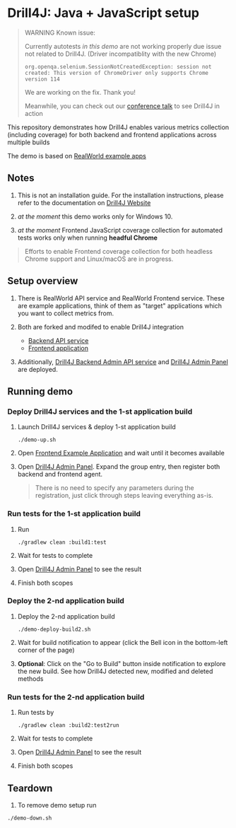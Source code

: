 # Drill4J: Java + JavaScript setup

> WARNING Known issue:
>
> Currently autotests _in this demo_ are not working properly due issue not related to Drill4J. (Driver incompatiblity with the new Chrome)
>
> `org.openqa.selenium.SessionNotCreatedException: session not created: This version of ChromeDriver only supports Chrome version 114`
>
> We are working on the fix. Thank you!
>
> Meanwhile, you can check out our [conference talk](https://www.youtube.com/watch?v=U6vOJnzbReM) to see Drill4J in action

This repository demonstrates how Drill4J enables various metrics collection (including coverage) for both backend and frontend applications across multiple builds

The demo is based on [RealWorld example apps](https://codebase.show/projects/realworld)

## Notes

1. This is not an installation guide. For the installation instructions, please refer to the documentation on [Drill4J Website](https://drill4j.github.io/docs/installation/drill-admin)

2. *at the moment* this demo works only for Windows 10.

3. *at the moment* Frontend JavaScript coverage collection for automated tests works only when running **headful Chrome**

> Efforts to enable Frontend coverage collection for both headless Chrome support and Linux/macOS are in progress.

## Setup overview

1. There is RealWorld API service and RealWorld Frontend service. These are example applications, think of them as "target" applications which you want to collect metrics from.

2. Both are forked and modifed to enable Drill4J integration
    - [Backend API service](https://github.com/Drill4J/spring-boot-realworld-example-app)
    - [Frontend application](https://github.com/Drill4J/angular-realworld-example-app)

3. Additionally, [Drill4J Backend Admin API service](http://localhost:8091) and [Drill4J Admin Panel](http://localhost:8091) are deployed.

## Running demo

### Deploy Drill4J services and the **1-st** application build

1. Launch Drill4J services & deploy 1-st application build

    ```shell
    ./demo-up.sh
    ```

2. Open [Frontend Example Application](http://localhost:8080) and wait until it becomes available

3. Open [Drill4J Admin Panel](http://localhost:8091). Expand the group entry, then register both backend and frontend agent.

      > There is no need to specify any parameters during the registration, just click through steps leaving everything as-is.

### Run tests for the **1-st** application build

1. Run

    ```shell
    ./gradlew clean :build1:test
    ```

2. Wait for tests to complete

3. Open [Drill4J Admin Panel](http://localhost:8091) to see the result

4. Finish both scopes


### Deploy the **2-nd** application build

1. Deploy the 2-nd application build

    ```shell
    ./demo-deploy-build2.sh
    ```

2. Wait for build notification to appear (click the Bell icon in the bottom-left corner of the page)

3. **Optional**: Click on the "Go to Build" button inside notification to explore the new build. See how Drill4J detected new, modified and deleted methods

### Run tests for the **2-nd** application build

1. Run tests by

    ```shell
    ./gradlew clean :build2:test2run
    ```

2. Wait for tests to complete

3. Open [Drill4J Admin Panel](http://localhost:8091) to see the result

4. Finish both scopes

## Teardown

1. To remove demo setup run

  ```shell
  ./demo-down.sh
  ```
